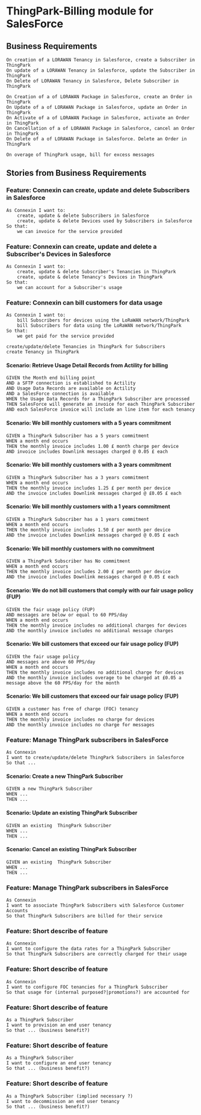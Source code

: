 # ThingPark-Billing module for SalesForce

## Business Requirements

	On creation of a LORAWAN Tenancy in Salesforce, create a Subscriber in ThingPark
	On update of a LORAWAN Tenancy in Salesforce, update the Subscriber in ThingPark
	On Delete of LORAWAN Tenancy in Salesforce, Delete Subscriber in ThingPark
	
	On Creation of a of LORAWAN Package in Salesforce, create an Order in ThingPark
	On Update of a of LORAWAN Package in Salesforce, update an Order in ThingPark
	On Activate of a of LORAWAN Package in Salesforce, activate an Order  in ThingPark
	On Cancellation of a of LORAWAN Package in Salesforce, cancel an Order in ThingPark
	On Delete of a of LORAWAN Package in Salesforce. Delete an Order in ThingPark

	On overage of ThingPark usage, bill for excess messages

## Stories from Business Requirements

### Feature: Connexin can create, update and delete Subscribers in Salesforce

	As Connexin I want to:
		create, update & delete Subscribers in Salesforce
		create, update & delete Devices used by Subscribers in Salesforce
	So that:
		we can invoice for the service provided

### Feature: Connexin can create, update and delete a Subscriber's Devices in Salesforce

	As Connexin I want to:
		create, update & delete Subscriber's Tenancies in ThingPark
		create, update & delete Tenancy's Devices in ThingPark
	So that:
		we can account for a Subscriber's usage

### Feature: Connexin can bill customers for data usage

	As Connexin I want to:
		bill Subscribers for devices using the LoRaWAN network/ThingPark
		bill Subscribers for data using the LoRaWAN network/ThingPark
	So that:
		we get paid for the service provided

	create/update/delete Tenancies in ThingPark for Subscribers	
	create Tenancy in ThingPark


#### Scenario: Retrieve Usage Detail Records from Actility for billing 
	GIVEN the Month end billing point
	AND a SFTP connection is established to Actility
	AND Usage Data Records are available on Actility
	AND a SalesForce connection is available
	WHEN the Usage Data Records for a ThingPark Subscriber are processed
	THEN SalesForce will generate an invoice for each ThingPark Subscriber 
	AND each SalesForce invoice will include an line item for each tenancy 

#### Scenario: We bill monthly customers with a 5 years commitment 
	GIVEN a ThingPark Subscriber has a 5 years commitment 
	WHEN a month end occurs
	THEN the monthly invoice includes 1.00 £ month charge per device
	AND invoice includes Downlink messages charged @ 0.05 £ each

#### Scenario: We bill monthly customers with a 3 years commitment 
	GIVEN a ThingPark Subscriber has a 3 years commitment 
	WHEN a month end occurs
	THEN the monthly invoice includes 1.25 £ per month per device
	AND the invoice includes Downlink messages charged @ £0.05 £ each

#### Scenario: We bill monthly customers with a 1 years commitment 
	GIVEN a ThingPark Subscriber has a 1 years commitment 
	WHEN a month end occurs
	THEN the monthly invoice includes 1.50 £ per month per device
	AND the invoice includes Downlink messages charged @ 0.05 £ each

#### Scenario: We bill monthly customers with no commitment 
	GIVEN a ThingPark Subscriber has No commitment
	WHEN a month end occurs
	THEN the monthly invoice includes 2.00 £ per month per device 
	AND the invoice includes Downlink messages charged @ 0.05 £ each

#### Scenario: We do not bill customers that comply with our fair usage policy (FUP) 
	GIVEN the fair usage policy (FUP)
	AND messages are below or equal to 60 PPS/day
	WHEN a month end occurs
	THEN the monthly invoice includes no additional charges for devices
	AND the monthly invoice includes no additional message charges

#### Scenario: We bill customers that exceed our fair usage policy (FUP) 
	GIVEN the fair usage policy
	AND messages are above 60 PPS/day
	WHEN a month end occurs
	THEN the monthly invoice includes no additional charge for devices
	AND the monthly invoice includes overage to be charged at £0.05 a message above the 60 PPS/day for the month

#### Scenario: We bill customers that exceed our fair usage policy (FUP)
	GIVEN a customer has free of charge (FOC) tenancy
	WHEN a month end occurs
	THEN the monthly invoice includes no charge for devices
	AND the monthly invoice includes no charge for messages

### Feature: Manage ThingPark subscribers in SalesForce
	As Connexin
	I want to create/update/delete ThingPark Subscribers in Salesforce
	So that ...

#### Scenario: Create a new ThingPark Subscriber
	GIVEN a new ThingPark Subscriber
	WHEN ...
	THEN ...

#### Scenario: Update an existing ThingPark Subscriber
	GIVEN an existing  ThingPark Subscriber
	WHEN ...
	THEN ...

#### Scenario: Cancel an existing ThingPark Subscriber
	GIVEN an existing  ThingPark Subscriber
	WHEN ...
	THEN ...
	
### Feature: Manage ThingPark subscribers in SalesForce
	As Connexin
	I want to associate ThingPark Subscribers with Salesforce Customer Accounts
	So that ThingPark Subscribers are billed for their service

### Feature: Short describe of feature
	As Connexin
	I want to configure the data rates for a ThingPark Subscriber
	So that ThingPark Subscribers are correctly charged for their usage

### Feature: Short describe of feature
	As Connexin
	I want to configure FOC tenancies for a ThingPark Subscriber
	So that usage for (internal purposed?|promotions?) are accounted for

### Feature: Short describe of feature
	As a ThingPark Subscriber
	I want to provision an end user tenancy
	So that ... (business benefit?)

### Feature: Short describe of feature
	As a ThingPark Subscriber
	I want to configure an end user tenancy
	So that ... (business benefit?)

### Feature: Short describe of feature
	As a ThingPark Subscriber (implied necessary ?)
	I want to decommission an end user tenancy
	So that ... (business benefit?)
